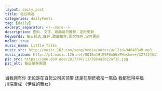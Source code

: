```yaml
---
layout: daily_post
title: 每日精选
categories: dailyPosts
tag: [daily]
excerpt_separator: <!--more-->
description: 图片、文字、歌曲每日推荐，定时更新
keywords: 每日精选,推荐,歌曲推荐,图文推荐,定时更新
noToc: true
music_name: Little Talks
music_src: http://music.163.com/song/media/outer/url?id=34040349.mp3
music_album: http://p1.music.126.net/0Q18m4HlE9F0w5GxPHeskw==/3273246116170811.jpg
pic_src: https://ooo.0o0.ooo/2017/07/11/5964a2b22af15.jpg
pic_alt: 每日推荐美图
---
```


当我拥有你
无论是在百货公司买领带
还是在厨房收拾一尾鱼
我都觉得幸福
<br/>
川端康成 《伊豆的舞女》